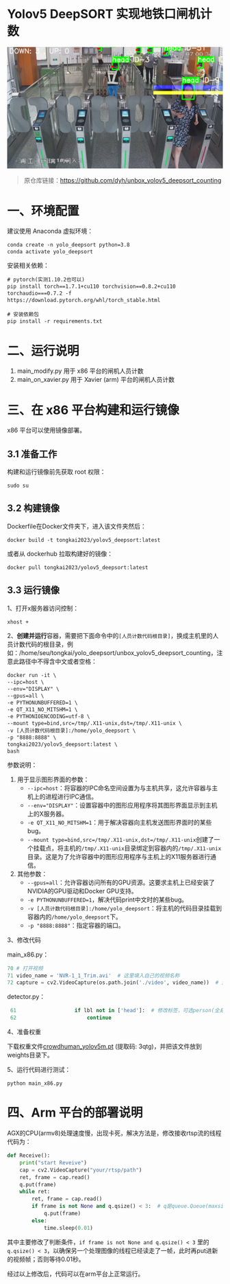# Yolov5 DeepSORT 实现地铁口闸机计数

![Pasted image 20230718172020](assets/Pasted-image-20230718172020.png)

> 原仓库链接：https://github.com/dyh/unbox_yolov5_deepsort_counting

# 一、环境配置

建议使用 Anaconda 虚拟环境：

```shell
conda create -n yolo_deepsort python=3.8 
conda activate yolo_deepsort
```

安装相关依赖：

```shell
# pytorch(实测1.10.2也可以)
pip install torch==1.7.1+cu110 torchvision==0.8.2+cu110 torchaudio===0.7.2 -f https://download.pytorch.org/whl/torch_stable.html

# 安装依赖包
pip install -r requirements.txt
```

# 二、运行说明

1. main_modify.py 用于 x86 平台的闸机人员计数
2. main_on_xavier.py 用于 Xavier (arm) 平台的闸机人员计数

# 三、在 x86 平台构建和运行镜像

x86 平台可以使用镜像部署。

## 3.1 准备工作

构建和运行镜像前先获取 root 权限：

```shell
sudo su
```
## 3.2 构建镜像

Dockerfile在Docker文件夹下，进入该文件夹然后：
```shell
docker build -t tongkai2023/yolov5_deepsort:latest
```
或者从 dockerhub 拉取构建好的镜像：
```shell
docker pull tongkai2023/yolov5_deepsort:latest
```
## 3.3 运行镜像

1、打开x服务器访问控制：

```shell
xhost +
```
2、**创建并运行**容器，需要把下面命令中的`[人员计数代码根目录]`，换成主机里的人员计数代码的根目录，例如：/home/seu/tongkai/yolo_deepsort/unbox_yolov5_deepsort_counting，注意此路径中不得含中文或者空格：

```shell
docker run -it \
--ipc=host \
--env="DISPLAY" \
--gpus=all \
-e PYTHONUNBUFFERED=1 \
-e QT_X11_NO_MITSHM=1 \
-e PYTHONIOENCODING=utf-8 \
--mount type=bind,src=/tmp/.X11-unix,dst=/tmp/.X11-unix \
-v [人员计数代码根目录]:/home/yolo_deepsort \
-p "8888:8888" \
tongkai2023/yolov5_deepsort:latest \
bash
```
参数说明：
1. 用于显示图形界面的参数：
	- `--ipc=host`：将容器的IPC命名空间设置为与主机共享，这允许容器与主机上的进程进行IPC通信。
	- `--env="DISPLAY"`：设置容器中的图形应用程序将其图形界面显示到主机上的X服务器。
	- `-e QT_X11_NO_MITSHM=1`：用于解决容器向主机发送图形界面时的某些bug。
	- `--mount type=bind,src=/tmp/.X11-unix,dst=/tmp/.X11-unix`创建了一个挂载点，将主机的`/tmp/.X11-unix`目录绑定到容器内的`/tmp/.X11-unix`目录。这是为了允许容器中的图形应用程序与主机上的X11服务器进行通信。
2. 其他参数：
	- `--gpus=all`：允许容器访问所有的GPU资源。这要求主机上已经安装了NVIDIA的GPU驱动和Docker GPU支持。
	- `-e PYTHONUNBUFFERED=1`，解决代码print中文时的某些bug。
	- `-v [人员计数代码根目录]:/home/yolo_deepsort`：将主机的代码目录挂载到容器内的`/home/yolo_deepsort`下。
	- `-p "8888:8888"`：指定容器的端口。

3、修改代码

main_x86.py：

```python
70 # 打开视频
71 video_name = 'NVR-1_1_Trim.avi'  # 这里填入自己的视频名称
72 capture = cv2.VideoCapture(os.path.join('./video', video_name))  # 这里填入视频的文件夹位置
```

detector.py：

```python
 61                   if lbl not in ['head']:  # 修改标签，可选person(全身), head(头部)
 62                       continue
```

4、准备权重

下载权重文件[crowdhuman_yolov5m.pt](https://pan.baidu.com/s/1JB2JBQM8_iPq936xAKdQPg?pwd=3qtg) (提取码: 3qtg)，并把该文件放到 weights目录下。



5、运行代码进行测试：

```shell
python main_x86.py
```

# 四、Arm 平台的部署说明

AGX的CPU(armv8)处理速度慢，出现卡死，解决方法是，修改接收rtsp流的线程代码为：
```python
def Receive():
    print("start Reveive")
    cap = cv2.VideoCapture("your/rtsp/path")
    ret, frame = cap.read()
    q.put(frame)
    while ret:
        ret, frame = cap.read()
        if frame is not None and q.qsize() < 3:  # q是queue.Queue(maxsize=3)，如果队列长度小于三，说明另一个线程读取完毕
            q.put(frame)
        else:
            time.sleep(0.01)
```

其中主要修改了判断条件，`if frame is not None and q.qsize() < 3` 里的 `q.qsize() < 3`，以确保另一个处理图像的线程已经读走了一帧，此时再put进新的视频帧；否则等待0.01秒。

经过以上修改后，代码可以在arm平台上正常运行。